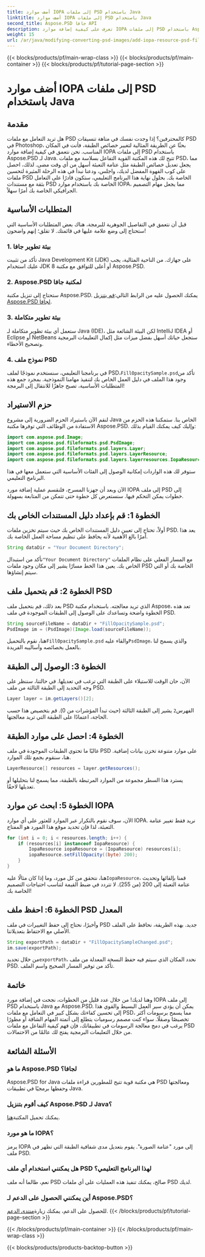 ```yaml
---
title: أضف موارد IOPA إلى ملفات PSD باستخدام Java
linktitle: أضف موارد IOPA إلى ملفات PSD باستخدام Java
second_title: Aspose.PSD جافا API
description: تعرف على كيفية إضافة موارد IOPA إلى ملفات PSD باستخدام Aspose.PSD لـ Java مع هذا الدليل الشامل. خطوات بسيطة لمعالجة الرسومات بشكل فعال.
weight: 15
url: /ar/java/modifying-converting-psd-images/add-iopa-resource-psd-files/
---
```


{{< blocks/products/pf/main-wrap-class >}}
{{< blocks/products/pf/main-container >}}
{{< blocks/products/pf/tutorial-page-section >}}

# أضف موارد IOPA إلى ملفات PSD باستخدام Java

## مقدمة
هل تريد التعامل مع ملفات PSD كالمحترفين؟ إذا وجدت نفسك في متاهة تنسيقات PSD في Photoshop، بحثًا عن الطريقة المثالية لتغيير خصائص الطبقة، فأنت في المكان المناسب. نحن نتعمق في كيفية إضافة موارد IOPA إلى ملفات PSD باستخدام Aspose.PSD لـ Java. تتيح لك هذه المكتبة القوية التفاعل بسلاسة مع ملفات PSD، مما يجعل تعديل خصائص الطبقة مثل عتامة التعبئة أسهل من أي وقت مضى.
لذلك، احصل على كوب القهوة المفضل لديك، واجلس، ودعنا نبدأ في هذه الرحلة المثيرة لتحسين ملفات PSD الخاصة بك. بحلول نهاية هذا البرنامج التعليمي، ستكون قادرًا على التعامل بثقة مع مستندات PSD الخاصة بك باستخدام موارد IOPA، مما يجعل مهام التصميم الجرافيكي الخاصة بك أمرًا سهلاً.
## المتطلبات الأساسية
قبل أن نتعمق في التفاصيل الجوهرية للبرمجة، هناك بعض المتطلبات الأساسية التي ستحتاج إلى وضع علامة عليها في قائمتك. لا تقلق؛ إنهم واضحون!
### 1. بيئة تطوير جافا
تأكد من تثبيت Java Development Kit (JDK) على جهازك. من الناحية المثالية، يجب عليك استخدام JDK 8 أو أعلى للتوافق مع مكتبة Aspose.PSD. 
### 2. Aspose.PSD لمكتبة جافا
 ستحتاج إلى تنزيل مكتبة Aspose.PSD. يمكنك الحصول عليه من الرابط التالي:[قم بتنزيل Aspose.PSD لجافا](https://releases.aspose.com/psd/java/).
### 3. بيئة تطوير متكاملة
ستعمل أي بيئة تطوير متكاملة لـ Java (IDE)، لكن البيئة الشائعة مثل IntelliJ IDEA أو Eclipse أو NetBeans ستجعل حياتك أسهل بفضل ميزات مثل إكمال التعليمات البرمجية وتصحيح الأخطاء.
### 4. نموذج ملف PSD
 في برنامجنا التعليمي، سنستخدم نموذجًا لملف PSD،`FillOpacitySample.psd`تأكد من وجود هذا الملف في دليل العمل الخاص بك لتنفيذ مهامنا النموذجية.
بمجرد جمع هذه المتطلبات الأساسية، تصبح جاهزًا للانتقال إلى البرمجة!
## حزم الاستيراد
لنقم الآن باستيراد الحزم الضرورية إلى مشروع Java الخاص بنا. ستمكننا هذه الحزم من الاستفادة من الوظائف التي توفرها مكتبة Aspose.PSD.
وإليك كيف يمكنك القيام بذلك:
```java
import com.aspose.psd.Image;
import com.aspose.psd.fileformats.psd.PsdImage;
import com.aspose.psd.fileformats.psd.layers.Layer;
import com.aspose.psd.fileformats.psd.layers.LayerResource;
import com.aspose.psd.fileformats.psd.layers.layerresources.IopaResource;
```
ستوفر لك هذه الواردات إمكانية الوصول إلى الفئات الأساسية التي ستعمل معها في هذا البرنامج التعليمي. 

الآن وبعد أن جهزنا المسرح، فلنقسم عملية إضافة مورد IOPA إلى ملف PSD إلى خطوات يمكن التحكم فيها. سنستعرض كل خطوة حتى تتمكن من المتابعة بسهولة.
## الخطوة 1: قم بإعداد دليل المستندات الخاص بك
أولاً، تحتاج إلى تعيين دليل المستندات الخاص بك حيث سيتم تخزين ملفات PSD. يعد هذا أمرًا بالغ الأهمية لأنه يحافظ على تنظيم مساحة العمل الخاصة بك.
```java
String dataDir = "Your Document Directory";
```
 تأكد من استبدال`"Your Document Directory"` مع المسار الفعلي على نظام الملفات الخاص بك. يعين هذا الخط مسارًا يشير إلى مكان وجود ملفات PSD الخاصة بك أو التي سيتم إنشاؤها.
## الخطوة 2: قم بتحميل ملف PSD 
بعد ذلك، قم بتحميل ملف PSD الذي تريد معالجته. باستخدام مكتبة Aspose، تعد هذه الخطوة واضحة وتساعدك على الوصول إلى الطبقات الموجودة في ملف PSD.
```java
String sourceFileName = dataDir + "FillOpacitySample.psd";
PsdImage im = (PsdImage)(Image.load(sourceFileName));
```
 هنا، نقوم بالتحميل`FillOpacitySample.psd` والقاء عليه`PsdImage`، والذي يسمح لنا بالعمل بخصائصه وأساليبه الفريدة. 
## الخطوة 3: الوصول إلى الطبقة 
الآن، حان الوقت للاستيلاء على الطبقة التي ترغب في تعديلها. في حالتنا، سننظر على وجه التحديد إلى الطبقة الثالثة من ملف PSD.
```java
Layer layer = im.getLayers()[2];
```
 الفهرس`2` يشير إلى الطبقة الثالثة (حيث تبدأ المؤشرات من 0). قم بتخصيص هذا حسب الحاجة، اعتمادًا على الطبقة التي تريد معالجتها.
## الخطوة 4: احصل على موارد الطبقة 
غالبًا ما تحتوي الطبقات الموجودة في ملف PSD على موارد متنوعة تخزن بيانات إضافية. هنا، سنقوم بجمع تلك الموارد.
```java
LayerResource[] resources = layer.getResources();
```
يسترد هذا السطر مجموعة من الموارد المرتبطة بالطبقة، مما يسمح لنا بتحليلها أو تعديلها لاحقًا.
## الخطوة 5: ابحث عن موارد IOPA 
الآن، سوف نقوم بالتكرار عبر الموارد للعثور على أي موارد IOPA. نريد فقط تغيير عتامة التعبئة، لذا فإن تحديد موقع هذا المورد هو المفتاح.
```java
for (int i = 0; i < resources.length; i++) {
    if (resources[i] instanceof IopaResource) {
        IopaResource iopaResource = (IopaResource) resources[i];
        iopaResource.setFillOpacity((byte) 200);
    }
}
```
 هنا، نتحقق من كل مورد، وما إذا كان مثالًا عليه`IopaResource`، قمنا بإلقائها وتحديث عتامة التعبئة إلى 200 (من 255). لا تتردد في ضبط القيمة لتناسب احتياجات التصميم الخاصة بك!
## الخطوة 6: احفظ ملف PSD المعدل
وأخيرًا، نحتاج إلى حفظ التغييرات في ملف PSD جديد. بهذه الطريقة، نحافظ على الملف الأصلي مع الاحتفاظ بتعديلاتنا.
```java
String exportPath = dataDir + "FillOpacitySampleChanged.psd";
im.save(exportPath);
```
 من خلال تحديد`exportPath`، نحدد المكان الذي سيتم فيه حفظ النسخة المعدلة من ملف PSD. تأكد من توفير المسار الصحيح واسم الملف.
## خاتمة
وهنا لديك! من خلال عدد قليل من الخطوات، نجحت في إضافة مورد IOPA إلى ملف PSD باستخدام Java مع Aspose.PSD. يمكن أن يؤدي سير العمل البسيط والقوي هذا إلى تحسين كفاءتك بشكل كبير في التعامل مع ملفات PSD، مما يسمح برسومات أكثر تخصيصًا وصقلًا.
سواء كنت مصمم رسوميات يتطلع إلى أتمتة المهام الشاقة أو مطورًا يرغب في دمج معالجة الرسومات في تطبيقاتك، فإن فهم كيفية التفاعل مع ملفات PSD من خلال التعليمات البرمجية يفتح لك عالمًا من الاحتمالات.
## الأسئلة الشائعة
### ما هو Aspose.PSD لجافا؟  
Aspose.PSD for Java هي مكتبة قوية تتيح للمطورين قراءة ملفات PSD ومعالجتها وحفظها برمجيًا في تطبيقات Java.
### كيف أقوم بتنزيل Aspose.PSD لـ Java؟  
 يمكنك تحميل المكتبة[هنا](https://releases.aspose.com/psd/java/).
### ما هو مورد IOPA؟  
يرمز IOPA إلى مورد "عتامة الصورة". يقوم بتعديل مدى شفافية الطبقة التي تظهر في ملف PSD.
### هل يمكنني استخدام أي ملف PSD لهذا البرنامج التعليمي؟  
نعم، طالما أنه ملف PSD صالح، يمكنك تنفيذ هذه العمليات على أي ملفات PSD لديك.
### أين يمكنني الحصول على الدعم لـ Aspose.PSD؟  
 للحصول على الدعم، يمكنك زيارة[منتدى الدعم](https://forum.aspose.com/c/psd/34).
{{< /blocks/products/pf/tutorial-page-section >}}

{{< /blocks/products/pf/main-container >}}
{{< /blocks/products/pf/main-wrap-class >}}

{{< blocks/products/products-backtop-button >}}
